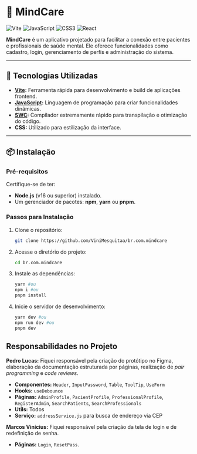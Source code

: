 # 🧠 MindCare

![Vite](https://img.shields.io/badge/vite-%23646CFF.svg?style=for-the-badge&logo=vite&logoColor=white)
![JavaScript](https://img.shields.io/badge/javascript-%23323330.svg?style=for-the-badge&logo=javascript&logoColor=%23F7DF1E)
![CSS3](https://img.shields.io/badge/css3-%231572B6.svg?style=for-the-badge&logo=css3&logoColor=white)
![React](https://img.shields.io/badge/react-%2320232a.svg?style=for-the-badge&logo=react&logoColor=%2361DAFB)

**MindCare** é um aplicativo projetado para facilitar a conexão entre pacientes e profissionais de saúde mental. Ele oferece funcionalidades como cadastro, login, gerenciamento de perfis e administração do sistema.

---

## 🚀 Tecnologias Utilizadas

- **[Vite](https://vitejs.dev/):** Ferramenta rápida para desenvolvimento e build de aplicações frontend.
- **[JavaScript](https://developer.mozilla.org/en-US/docs/Web/JavaScript):** Linguagem de programação para criar funcionalidades dinâmicas.
- **[SWC](https://swc.rs/):** Compilador extremamente rápido para transpilação e otimização do código.
- **CSS:** Utilizado para estilização da interface.

---

## 📦 Instalação

### Pré-requisitos

Certifique-se de ter:

- **Node.js** (v16 ou superior) instalado.
- Um gerenciador de pacotes: **npm**, **yarn** ou **pnpm**.

### Passos para Instalação

1. Clone o repositório:

   ```bash
   git clone https://github.com/ViniMesquitaa/br.com.mindcare
   ```

2. Acesse o diretório do projeto:

   ```bash
   cd br.com.mindcare
   ```

3. Instale as dependências:

   ```bash
   yarn #ou
   npm i #ou
   pnpm install
   ```

4. Inicie o servidor de desenvolvimento:

   ```bash
   yarn dev #ou
   npm run dev #ou
   pnpm dev
   ```

## Responsabilidades no Projeto

**Pedro Lucas:**
Fiquei responsável pela criação do protótipo no Figma, elaboração da documentação estruturada por páginas, realização de _pair programming_ e _code reviews_.

- **Componentes:** `Header`, `InputPassword`, `Table`, `ToolTip`, `UseForm`
- **Hooks:** `useDebounce`
- **Páginas:** `AdminProfile`, `PacientProfile`, `ProfessionalProfile`, `RegisterAdmin`, `SearchPatients`, `SearchProfessionals`
- **Utils:** Todos
- **Serviço:** `addressService.js` para busca de endereço via CEP


**Marcos Vinícius:**
Fiquei responsável pela criação da tela de login e de redefinição de senha.

- **Páginas:** `Login`, `ResetPass`.
